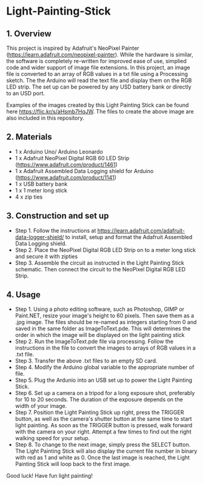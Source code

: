 # Light-Painting-Stick

## 1. Overview
This project is inspired by Adafruit's NeoPixel Painter (https://learn.adafruit.com/neopixel-painter). While the hardware is     similar, the software is completely re-written for improved ease of use, simplied code and wider support of image file extensions. In this project, an image file is converted to an array of RGB values in a txt file using a Processing sketch. The the Arduino will read the text file and display them on the RGB LED strip. The set up can be powered by any USD battery bank or directly to an USD port.

Examples of the images created by this Light Painting Stick can be found here https://flic.kr/s/aHsmb7HqJW. The files to create the above image are also included in this repository.
    
## 2. Materials
  - 1 x Arduino Uno/ Arduino Leonardo
  - 1 x Adafruit NeoPixel Digital RGB 60 LED Strip  (https://www.adafruit.com/product/1461)
  - 1 x Adafruit Assembled Data Logging shield for Arduino (https://www.adafruit.com/product/1141)
  - 1 x USB battery bank
  - 1 x 1 meter long stick
  - 4 x zip ties
  
## 3. Construction and set up
- Step 1. Follow the instructions at https://learn.adafruit.com/adafruit-data-logger-shield/ to install, setup and format the Adafruit Assembled Data Logging shield.
- Step 2. Place the NeoPixel Digital RGB LED Strip on to a meter long stick and secure it with zipties
- Step 3. Assemble the circuit as instructed in the Light Painting Stick schematic. Then connect the circuit to the NeoPixel Digital RGB LED Strip.
  
## 4. Usage
- Step 1. Using a photo editing software, such as Photoshop, GIMP or Paint.NET, resize your image's height to 60 pixels. Then save them as a .jpg image. The files should be re-named as integers starting from 0 and saved in the same folder as ImageToText.pde. This will determines the order in which the image will be displayed on the light painting stick
- Step 2. Run the ImageToText.pde file via processing. Follow the instructions in the file to convert the images to arrays of RGB values in a .txt file.
- Step 3. Transfer the above .txt files to an empty SD card.
- Step 4. Modify the Arduino global variable to the appropriate number of file.
- Step 5. Plug the Ardunio into an USB set up to power the Light Painting Stick.
- Step 6. Set up a camera on a tripod for a long exposure shot, preferably for 10 to 20 seconds. The duration of the exposure depends on the width of your image.
- Step 7. Position the Light Painting Stick up right, press the TRIGGER button, as well as the camera's shutter button at the same time to start light painting. As soon as the TRIGGER button is pressed, walk forward with the camera on your right. Attempt a few times to find out the right walking speed for your setup.
- Step 8. To change to the next image, simply press the SELECT button. The Light Painting Stick will also display the current file number in binary with red as 1 and white as 0. Once the last image is reached, the Light Painting Stick will loop back to the first image.
 
 Good luck! Have fun light painting!
